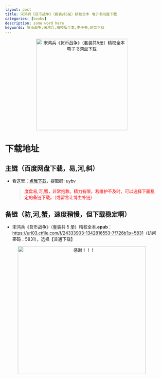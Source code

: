```yaml
---
layout: post
title: 宋鸿兵《货币战争》（套装共5册）精校全本 电子书网盘下载
categories: [books]
description: some word here
keywords: 货币战争,宋鸿兵,精校版全本,电子书,网盘下载
---
```


<div align="center"><img src="http://qweree.cn/wp-content/uploads/2024/08/huo-bi-zhan-zheng-tuya.jpg" alt="宋鸿兵《货币战争》（套装共5册）精校全本电子书网盘下载" width="300px" height="auto"></div>

# 下载地址

## 主链（百度网盘下载，易,河,斜）

- 看这里：[点我下载](https://pan.baidu.com/s/1iMXUbSbtZQZjDcqDmnWUyw?pwd=uybv)，提取码: uybv

  > <p style="color:red" >度盘易,河,蟹，非常抱歉。精力有限，若维护不及时，可以选择下面稳定的备链下载。（或留言让博主补链）</p>

## 备链（防,河,蟹，速度稍慢，但下载稳定啊）

- 宋鸿兵《货币战争》（套装共 5 册）精校全本.**epub**：<https://url03.ctfile.com/f/24333903-1342816553-7f726b?p=5831>（访问密码：5831），选择【普通下载】

<div align="center"><img src="https://pic.imgdb.cn/item/661246bf68eb935713c7f81c.gif" alt="感谢！！！" width="420px" height="auto"/></div>
